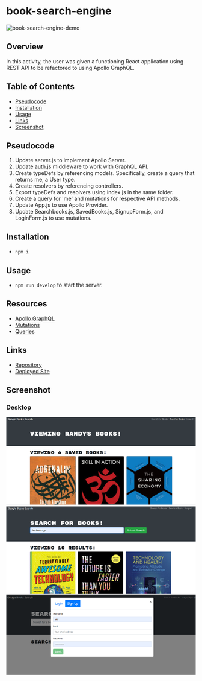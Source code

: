 # book-search-engine

![book-search-engine-demo](./media/demo/demo_1.gif)

## Overview
In this activity, the user was given a functioning React application using REST API to be refactored to using Apollo GraphQL. 

## Table of Contents
 - [Pseudocode](#pseudocode)  
 - [Installation](#installation) 
 - [Usage](#usage) 
 - [Links](#links)
 - [Screenshot](#screenshot)

## Pseudocode
1. Update server.js to implement Apollo Server.
2. Update auth.js middleware to work with GraphQL API.
3. Create typeDefs by referencing models. Specifically, create a query that returns me, a User type.
4. Create resolvers by referencing controllers.
5. Export typeDefs and resolvers using index.js in the same folder.
6. Create a query for 'me' and mutations for respective API methods.
7. Update App.js to use Apollo Provider.
8. Update Searchbooks.js, SavedBooks.js, SignupForm.js, and LoginForm.js to use mutations.

## Installation
-  ```npm i```

## Usage
- ```npm run develop``` to start the server.

## Resources
- [Apollo GraphQL](https://www.apollographql.com/docs/)
- [Mutations](https://www.apollographql.com/docs/react/data/mutations/)
- [Queries](https://www.apollographql.com/docs/react/data/queries/)

## Links
- [Repository](https://github.com/huirayj/book-search-engine)
- [Deployed Site](https://budget-tracker-huirayj.herokuapp.com/)

## Screenshot
### Desktop
![Google Book Search Desktop](./images/savedsearchBooks.png)
![Google Book Search Desktop](./images/searchbooks.png)
![Google Book Search Desktop](./images/signup.png)
